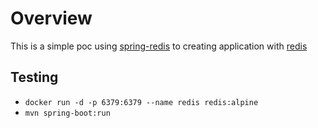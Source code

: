 # Overview

This is a simple poc using [spring-redis] to creating application with [redis]

## Testing

* `docker run -d -p 6379:6379 --name redis redis:alpine`
* `mvn spring-boot:run`

[spring-redis]: https://projects.spring.io/spring-data-redis/
[redis]: https://redis.io/